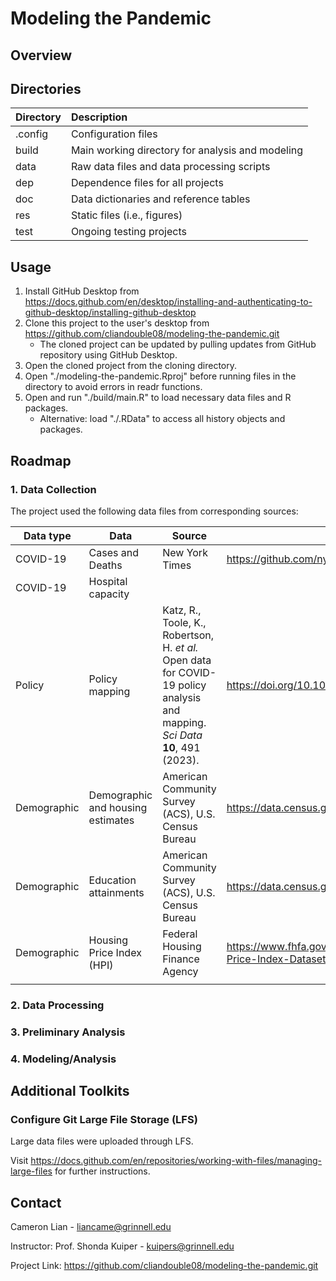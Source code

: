 # Modeling the Pandemic

## Overview



## Directories

| Directory | Description                                      |
| :-------- | :----------------------------------------------- |
| .config   | Configuration files                              |
| build     | Main working directory for analysis and modeling |
| data      | Raw data files and data processing scripts       |
| dep       | Dependence files for all projects                |
| doc       | Data dictionaries and reference tables           |
| res       | Static files (i.e., figures)                     |
| test      | Ongoing testing projects                         |

## Usage

1. Install GitHub Desktop from https://docs.github.com/en/desktop/installing-and-authenticating-to-github-desktop/installing-github-desktop
2. Clone this project to the user's desktop from https://github.com/cliandouble08/modeling-the-pandemic.git 
   * The cloned project can be updated by pulling updates from GitHub repository using GitHub Desktop. 
3. Open the cloned project from the cloning directory. 
4. Open "./modeling-the-pandemic.Rproj" before running files in the directory to avoid errors in readr functions. 
5. Open and run "./build/main.R" to load necessary data files and R packages.  
   * Alternative: load "./.RData" to access all history objects and packages. 

## Roadmap

### 1. Data Collection

The project used the following data files from corresponding sources: 

| Data type   | Data                              | Source                                                       | Link                                                         |
| ----------- | --------------------------------- | ------------------------------------------------------------ | ------------------------------------------------------------ |
| COVID-19    | Cases and Deaths                  | New York Times                                               | https://github.com/nytimes/covid-19-data.git                 |
| COVID-19    | Hospital capacity                 |                                                              |                                                              |
| Policy      | Policy mapping                    | Katz, R., Toole, K., Robertson, H. *et al.* Open data for COVID-19 policy analysis and mapping. *Sci Data* **10**, 491 (2023). | https://doi.org/10.1038/s41597-023-02398-3                   |
| Demographic | Demographic and housing estimates | American Community Survey (ACS), U.S. Census Bureau          | https://data.census.gov/                                     |
| Demographic | Education attainments             | American Community Survey (ACS), U.S. Census Bureau          | https://data.census.gov/                                     |
| Demographic | Housing Price Index (HPI)         | Federal Housing Finance Agency                               | https://www.fhfa.gov/DataTools/Downloads/Pages/House-Price-Index-Datasets.aspx |
|             |                                   |                                                              |                                                              |

### 2. Data Processing



### 3. Preliminary Analysis



### 4. Modeling/Analysis



## Additional Toolkits

### Configure Git Large File Storage (LFS)

Large data files were uploaded through LFS. 

Visit https://docs.github.com/en/repositories/working-with-files/managing-large-files for further instructions. 

## Contact

Cameron Lian - liancame@grinnell.edu

Instructor: Prof. Shonda Kuiper - kuipers@grinnell.edu

Project Link: https://github.com/cliandouble08/modeling-the-pandemic.git
